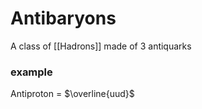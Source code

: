 # Antibaryons
A class of [[Hadrons]] made of 3 antiquarks

### example 
Antiproton = $\overline{uud}$
